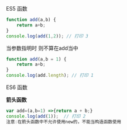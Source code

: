 ES5 函数

```javascript
function add(a,b) {
	return a+b;
}
console.log(add(1,2)); // 打印 3
```

当参数指明时  则不算在add当中

```javascript
function add(a,b = 1) {
	return a+b;
}
console.log(add.length); // 打印 1
```

ES6 函数

**箭头函数**

```javascript
var add=(a,b=1) =>{return a + b;}
console.log(add(1));  // 打印 2
注意:在箭头函数中不允许使用new的，不能当构造函数使用
```



